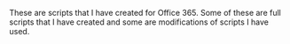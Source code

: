 These are scripts that I have created for Office 365.  Some of these are full scripts that I have created and some are modifications of scripts I have used.
